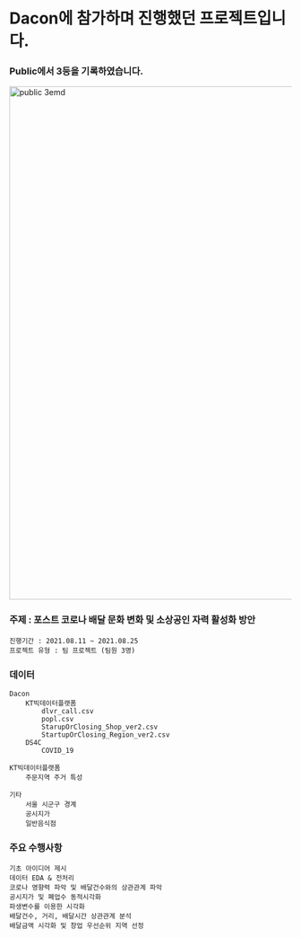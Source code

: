 # Dacon에 참가하며 진행했던 프로젝트입니다.

### Public에서 3등을 기록하였습니다.
<img width="914" alt="public 3emd" src="https://user-images.githubusercontent.com/90144657/132131832-5020820b-6d54-437e-903b-7dd40d96e954.png">


### 주제 : 포스트 코로나 배달 문화 변화 및 소상공인 자력 활성화 방안

    진행기간 : 2021.08.11 ~ 2021.08.25
    프로젝트 유형 : 팀 프로젝트 (팀원 3명)

### 데이터

    Dacon
        KT빅데이터플랫폼
            dlvr_call.csv
            popl.csv
            StarupOrClosing_Shop_ver2.csv
            StartupOrClosing_Region_ver2.csv
        DS4C
            COVID_19

    KT빅데이터플랫폼
        주문지역 주거 특성

    기타
        서울 시군구 경계
        공시지가
        일반음식점

### 주요 수행사항

    기초 아이디어 제시
    데이터 EDA & 전처리
    코로나 영향력 파악 및 배달건수와의 상관관계 파악
    공시지가 및 폐업수 동적시각화
    파생변수를 이용한 시각화
    배달건수, 거리, 배달시간 상관관계 분석
    배달금액 시각화 및 창업 우선순위 지역 선정

